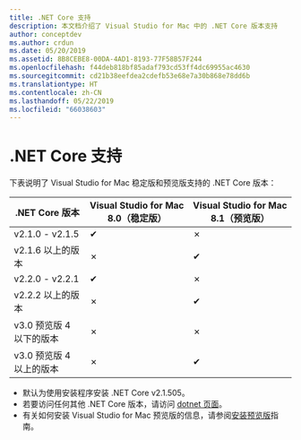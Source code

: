 ```yaml
---
title: .NET Core 支持
description: 本文档介绍了 Visual Studio for Mac 中的 .NET Core 版本支持
author: conceptdev
ms.author: crdun
ms.date: 05/20/2019
ms.assetid: 8B8CEBE8-00DA-4AD1-8193-77F58B57F244
ms.openlocfilehash: f44deb818bf85adaf793cd53ff4dc69955ac4630
ms.sourcegitcommit: cd21b38eefdea2cdefb53e68e7a30b868e78dd6b
ms.translationtype: HT
ms.contentlocale: zh-CN
ms.lasthandoff: 05/22/2019
ms.locfileid: "66038603"
---
```

# <a name="net-core-support"></a>.NET Core 支持

下表说明了 Visual Studio for Mac 稳定版和预览版支持的 .NET Core 版本：

.NET Core 版本  |Visual Studio for Mac 8.0（稳定版）  |Visual Studio for Mac 8.1（预览版）  |
|---------|---------|---------|
|v2.1.0 - v2.1.5    |✔|✗|
|v2.1.6 以上的版本     |✗|✔︎|
|v2.2.0 - v2.2.1|✔︎|✗|
|v2.2.2 以上的版本 |✗| ✔︎ |
|v3.0 预览版 4 以下的版本 |✗|✗|
|v3.0 预览版 4 以上的版本 |✗|✔︎ |

* 默认为使用安装程序安装 .NET Core v2.1.505。
* 若要访问任何其他 .NET Core 版本，请访问 [dotnet 页面](https://dotnet.microsoft.com/download/dotnet-core)。
* 有关如何安装 Visual Studio for Mac 预览版的信息，请参阅[安装预览版](https://docs.microsoft.com/visualstudio/mac/install-preview)指南。
